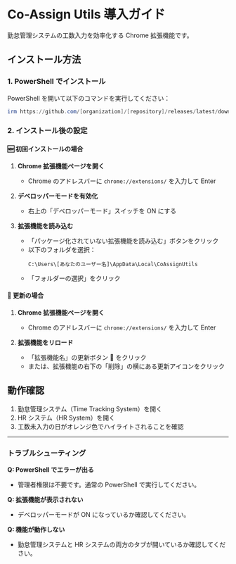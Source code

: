 # Co-Assign Utils 導入ガイド

勤怠管理システムの工数入力を効率化する Chrome 拡張機能です。

## インストール方法

### 1. PowerShell でインストール

PowerShell を開いて以下のコマンドを実行してください：

```powershell
irm https://github.com/[organization]/[repository]/releases/latest/download/update.ps1 | iex
```

### 2. インストール後の設定

#### 🆕 初回インストールの場合

1. **Chrome 拡張機能ページを開く**

   - Chrome のアドレスバーに `chrome://extensions/` を入力して Enter

2. **デベロッパーモードを有効化**

   - 右上の「デベロッパーモード」スイッチを ON にする

3. **拡張機能を読み込む**
   - 「パッケージ化されていない拡張機能を読み込む」ボタンをクリック
   - 以下のフォルダを選択：
     ```
     C:\Users\[あなたのユーザー名]\AppData\Local\CoAssignUtils
     ```
   - 「フォルダーの選択」をクリック

#### 🔄 更新の場合

1. **Chrome 拡張機能ページを開く**

   - Chrome のアドレスバーに `chrome://extensions/` を入力して Enter

2. **拡張機能をリロード**
   - 「拡張機能名」の更新ボタン 🔄 をクリック
   - または、拡張機能の右下の「削除」の横にある更新アイコンをクリック

## 動作確認

1. 勤怠管理システム（Time Tracking System）を開く
2. HR システム（HR System）を開く
3. 工数未入力の日がオレンジ色でハイライトされることを確認

---

### トラブルシューティング

**Q: PowerShell でエラーが出る**

- 管理者権限は不要です。通常の PowerShell で実行してください。

**Q: 拡張機能が表示されない**

- デベロッパーモードが ON になっているか確認してください。

**Q: 機能が動作しない**

- 勤怠管理システムと HR システムの両方のタブが開いているか確認してください。
